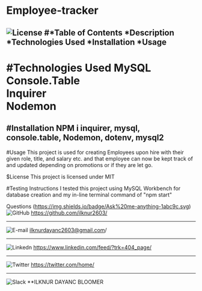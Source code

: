 # Employee-tracker
![License](https://img.shields.io/badge/License%3A-MIT-green)
#*Table of Contents
*Description
*Technologies Used
*Installation
*Usage
---
#Technologies Used
MySQL
<br>
Console.Table 
<br>
Inquirer
<br>
Nodemon
<br>
<dotenv>
=======================================================
#Installation
NPM i inquirer, mysql, console.table, Nodemon,  dotenv, mysql2
-------------------------------------------------------------------

#Usage
This project is used for creating Employees upon hire with their given role, title, and salary etc. and that employee can now be kept track of and updated depending on promotions or if they are let go.


$License
This project is licensed under MIT

#Testing Instructions
I tested this project using MySQL Workbench for database creation and my in-line terminal command of "npm start"

Questions (https://img.shields.io/badge/Ask%20me-anything-1abc9c.svg)
![GitHub](https://img.shields.io/badge/GitHub-100000?style=for-the-badge&logo=github&logoColor=white)      https://github.com/ilknur2603/
***
![E-mail](https://img.shields.io/badge/Gmail-D14836?style=for-the-badge&logo=gmail&logoColor=white)        ilknurdayanc2603@gmail.com/
***
![Linkedn](https://img.shields.io/badge/LinkedIn-0077B5?style=for-the-badge&logo=linkedin&logoColor=white) https://www.linkedin.com/feed/?trk=404_page/
***
![Twitter](https://img.shields.io/badge/Twitter-1DA1F2?style=for-the-badge&logo=twitter&logoColor=white)   https://twitter.com/home/
***
![Slack](https://img.shields.io/badge/Slack-4A154B?style=for-the-badge&logo=slack&logoColor=white)         **ILKNUR DAYANC BLOOMER
